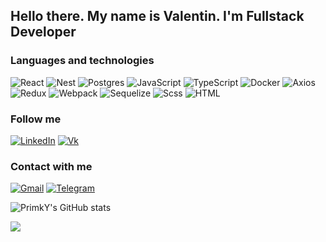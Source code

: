 ## Hello there. My name is Valentin. I'm Fullstack Developer

### Languages and technologies
![React](https://img.shields.io/badge/-React-090909?style=for-the-badge&logo=react)
![Nest](https://img.shields.io/badge/-Nest-090909?style=for-the-badge&logo=nestjs)
![Postgres](https://img.shields.io/badge/-PostgresQl-090909?style=for-the-badge&logo=postgresql)
![JavaScript](https://img.shields.io/badge/-javasript-090909?style=for-the-badge&logo=javascript)
![TypeScript](https://img.shields.io/badge/-typescript-090909?style=for-the-badge&logo=typescript)
![Docker](https://img.shields.io/badge/-Docker-090909?style=for-the-badge&logo=docker)
![Axios](https://img.shields.io/badge/-axios-090909?style=for-the-badge&logo=axios)
![Redux](https://img.shields.io/badge/-Redux-090909?style=for-the-badge&logo=redux)
![Webpack](https://img.shields.io/badge/-Webpack-090909?style=for-the-badge&logo=webpack)
![Sequelize](https://img.shields.io/badge/-sequelize-090909?style=for-the-badge&logo=sequelize)
![Scss](https://img.shields.io/badge/-scss-090909?style=for-the-badge&logo=sass)
![HTML](https://img.shields.io/badge/-HTML5-090909?style=for-the-badge&logo=HTML5)

### Follow me
[![LinkedIn](https://img.shields.io/badge/-Linkedin-090909?style=for-the-badge&logo=linkedin)](https://www.linkedin.com/in/primky/)
[![Vk](https://img.shields.io/badge/-vk-090909?style=for-the-badge&logo=vk)](https://vk.com/tirtt)

### Contact with me
[![Gmail](https://img.shields.io/badge/-gmail-090909?style=for-the-badge&logo=gmail)](mailto:valentin.full.dev@gmail.com)
[![Telegram](https://img.shields.io/badge/-telegram-090909?style=for-the-badge&logo=telegram)](https://RedYard.t.me)


![PrimkY's GitHub stats](https://github-readme-stats.vercel.app/api?username=primky&show_icons=true&theme=radical&count_private=true)

  <a align="center" href="https://github.com/PrimkY">
     <img align="center" style="background: transparent;" align="center" src="https://github-readme-stats.vercel.app/api/wakatime?username=primky&show_icons=true&hide_border=true&theme=radical&layout=compact" />
  </a>
